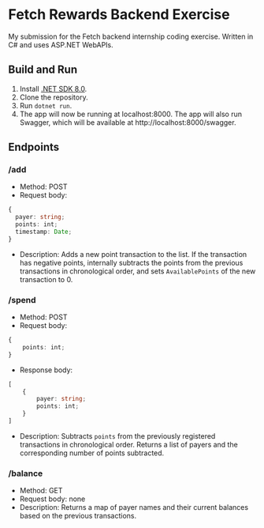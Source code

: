 # Fetch Rewards Backend Exercise
My submission for the Fetch backend internship coding exercise. Written in C# and uses ASP.NET WebAPIs.

## Build and Run
1. Install [.NET SDK 8.0](https://dotnet.microsoft.com/en-us/download/dotnet/8.0).
2. Clone the repository.
3. Run `dotnet run`.
4. The app will now be running at localhost:8000. The app will also run Swagger, which will be available at http://localhost:8000/swagger.

## Endpoints
### /add
- Method: POST
- Request body:
```typescript
{
  payer: string;
  points: int;
  timestamp: Date;
}
```
- Description: Adds a new point transaction to the list. If the transaction has negative points, internally subtracts the points from the previous transactions in chronological order, and sets `AvailablePoints` of the new transaction to 0.

### /spend
- Method: POST
- Request body:
```typescript
{
    points: int;
}
```
- Response body:
```typescript
[
    {
        payer: string;
        points: int;
    }
]
```
- Description: Subtracts `points` from the previously registered transactions in chronological order. Returns a list of payers and the corresponding number of points subtracted.

### /balance
- Method: GET
- Request body: none
- Description: Returns a map of payer names and their current balances based on the previous transactions.
